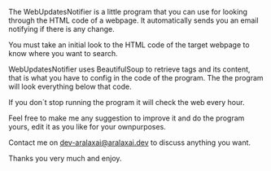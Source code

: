 The WebUpdatesNotifier is a little program that you can use for looking
through the HTML code of a webpage. It automatically sends you an email
notifying if there is any change.

You must take an initial look to the HTML code of the target webpage
to know where you want to search.

WebUpdatesNotifier uses BeautifulSoup to retrieve tags and its content,
that is what you have to config in the code of the program.
The the program will look everything below that code.

If you don´t stop running the program it will check the web every hour.

Feel free to make me any suggestion to improve it and do the program
yours, edit it as you like for your ownpurposes.

Contact me on dev-aralaxai@aralaxai.dev to discuss anything you want.

Thanks you very much and enjoy.
